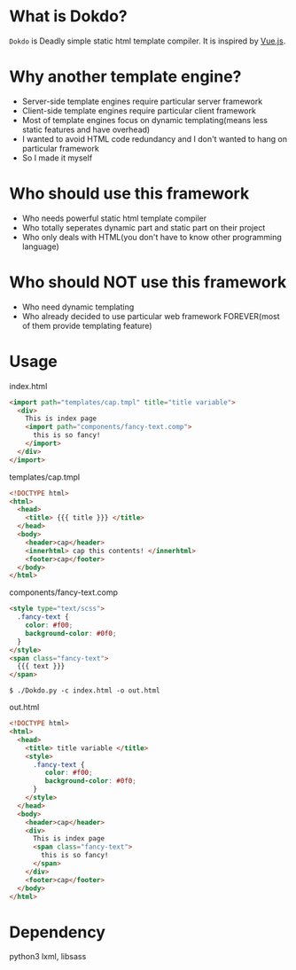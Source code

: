 # What is Dokdo?
`Dokdo` is Deadly simple static html template compiler. It is inspired by [Vue.js][vue.js].

# Why another template engine?
- Server-side template engines require particular server framework
- Client-side template engines require particular client framework
- Most of template engines focus on dynamic templating(means less static features and have overhead)
- I wanted to avoid HTML code redundancy and I don't wanted to hang on particular framework
- So I made it myself

# Who should use this framework
- Who needs powerful static html template compiler
- Who totally seperates dynamic part and static part on their project
- Who only deals with HTML(you don't have to know other programming language)

# Who should NOT use this framework
- Who need dynamic templating
- Who already decided to use particular web framework FOREVER(most of them provide templating feature)

# Usage
index.html
```html
<import path="templates/cap.tmpl" title="title variable">
  <div> 
    This is index page 
    <import path="components/fancy-text.comp">
      this is so fancy!
    </import>
  </div>
</import>
```
templates/cap.tmpl
```html
<!DOCTYPE html>
<html>
  <head>
    <title> {{{ title }}} </title>
  </head>
  <body>
    <header>cap</header>
    <innerhtml> cap this contents! </innerhtml>
    <footer>cap</footer>
  </body>
</html>
```
components/fancy-text.comp
```html
<style type="text/scss">   
  .fancy-text {
    color: #f00;
    background-color: #0f0;
  }
</style>
<span class="fancy-text">
  {{{ text }}}
</span>
```

`$ ./Dokdo.py -c index.html -o out.html`

out.html
```html
<!DOCTYPE html>
<html>
  <head>
    <title> title variable </title>
    <style>
      .fancy-text {
         color: #f00;
         background-color: #0f0;
      }
    </style>
  </head>
  <body>
    <header>cap</header>
    <div> 
      This is index page 
      <span class="fancy-text">
        this is so fancy!
      </span>
    </div>
    <footer>cap</footer>
  </body>
</html>
```
# Dependency
python3 lxml, libsass


[vue.js]: https://github.com/vuejs/vue

